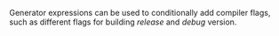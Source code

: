 Generator expressions can be used to conditionally add compiler flags, such as different flags for building *release* and *debug* version.

